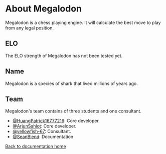 # About Megalodon

Megalodon is a chess playing engine.
It will calculate the best move to play from any legal position.

## ELO

The ELO strength of Megalodon has not been tested yet.

## Name

Megalodon is a species of shark that lived millions of years ago.

## Team

Megalodon's team contains of three students and one consultant.

* [@HuangPatrick16777216](https://github.com/HuangPatrick16777216/): Core developer.
* [@ArjunSahlot](https://github.com/ArjunSahlot/): Core developer.
* [@yellowfish-67](https://github.com/yellowfish-67/): Consultant.
* [@SeanBlend](https://github.com/SeanBlend/): Documentation

[Back to documentation home][home]

[home]: https://huangpatrick16777216.github.io/megalodon/
